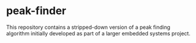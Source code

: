 # peak-finder
This repository contains a stripped-down version of a peak finding algorithm initially developed as part of a larger embedded systems project.
